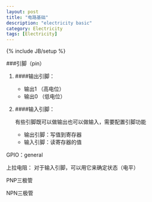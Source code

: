 ```yaml
---
layout: post
title: "电路基础"
description: "electricity basic"
category: Electricity
tags: [Electricity]
---
```

{% include JB/setup %}

###引脚（pin）
1. ####输出引脚：
	* 输出1 （高电位）
	* 输出0 （低电位）

2. ####输入引脚：

	有些引脚既可以做输出也可以做输入，需要配置引脚功能

	* 输出引脚：写值到寄存器
	* 输入引脚：读寄存器的值

GPIO：general 

上拉电阻：
对于输入引脚，可以用它来确定状态（电平）

PNP三极管

NPN三极管